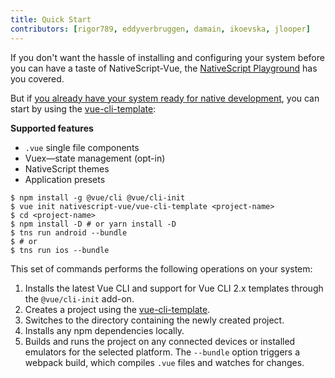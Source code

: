 ```yaml
---
title: Quick Start
contributors: [rigor789, eddyverbruggen, damain, ikoevska, jlooper]
---
```


If you don't want the hassle of installing and configuring your system before you can have a taste of NativeScript-Vue, the [NativeScript Playground](/en/docs/getting-started/playground-tutorial) has you covered.

But if [you already have your system ready for native development](/en/docs/getting-started/installation), you can start by using the [vue-cli-template](https://github.com/nativescript-vue/vue-cli-template):

**Supported features**

-   `.vue` single file components
-   Vuex&mdash;state management (opt-in)
-   NativeScript themes
-   Application presets

```shell
$ npm install -g @vue/cli @vue/cli-init
$ vue init nativescript-vue/vue-cli-template <project-name>
$ cd <project-name>
$ npm install -D # or yarn install -D 
$ tns run android --bundle
$ # or
$ tns run ios --bundle
```

This set of commands performs the following operations on your system:

1. Installs the latest Vue CLI and support for Vue CLI 2.x templates through the `@vue/cli-init` add-on.
2. Creates a project using the [vue-cli-template](https://github.com/nativescript-vue/vue-cli-template).
3. Switches to the directory containing the newly created project.
4. Installs any npm dependencies locally.
5. Builds and runs the project on any connected devices or installed emulators for the selected platform. The `--bundle` option triggers a webpack build, which compiles `.vue` files and watches for changes.
